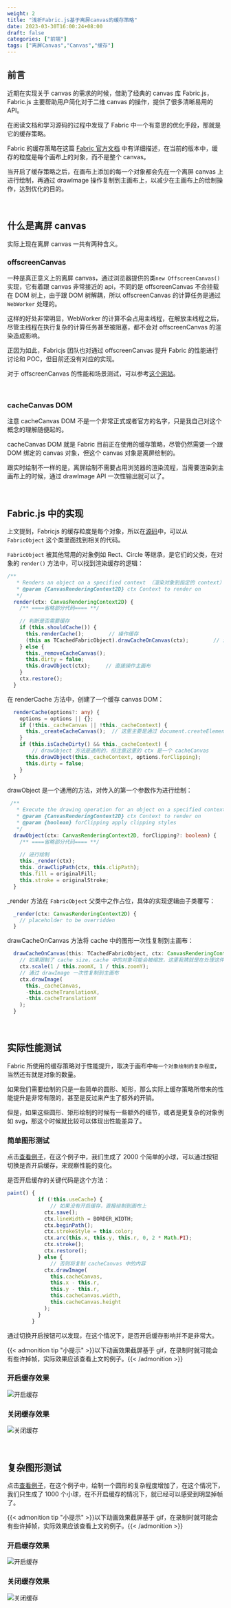 ```yaml
---
weight: 2
title: "浅析Fabric.js基于离屏canvas的缓存策略"
date: 2023-03-30T16:00:24+08:00
draft: false
categories: ["前端"]
tags: ["离屏Canvas","Canvas","缓存"]
---
```


## 前言

近期在实现关于 canvas 的需求的时候，借助了经典的 canvas 库 Fabric.js，Fabric.js 主要帮助用户简化对于二维 canvas 的操作，提供了很多清晰易用的 API。

在阅读文档和学习源码的过程中发现了 Fabric 中一个有意思的优化手段，那就是它的缓存策略。

Fabric 的缓存策略在这篇 [Fabric 官方文档](http://fabricjs.com/fabric-object-caching) 中有详细描述，在当前的版本中，缓存的粒度是每个画布上的对象，而不是整个 canvas。

当开启了缓存策略之后，在画布上添加的每一个对象都会先在一个离屏 canvas 上进行绘制，再通过 drawImage 操作复制到主画布上，以减少在主画布上的绘制操作，达到优化的目的。

&nbsp;

## 什么是离屏 canvas

实际上现在离屏 canvas 一共有两种含义。

### offscreenCanvas

一种是真正意义上的离屏 canvas，通过浏览器提供的类`new OffscreenCanvas()`实现，它有着跟 canvas 非常接近的 api，不同的是 offscreenCanvas 不会挂载在 DOM 树上，由于跟 DOM 树解耦，所以 offscreenCanvas 的计算任务是通过 `WebWorker` 处理的。

这样的好处非常明显，WebWorker 的计算不会占用主线程，在解放主线程之后，尽管主线程在执行复杂的计算任务甚至被阻塞，都不会对 offscreenCanvas 的渲染造成影响。

正因为如此，Fabricjs 团队也对通过 offscreenCanvas 提升 Fabric 的性能进行讨论和 POC，但目前还没有对应的实现。

对于 offscreenCanvas 的性能和场景测试，可以参考[这个网站](https://devnook.github.io/OffscreenCanvasDemo/index.html)。

&nbsp;

### cacheCanvas DOM

注意 cacheCanvas DOM 不是一个非常正式或者官方的名字，只是我自己对这个概念的理解随便起的。

cacheCanvas DOM 就是 Fabric 目前正在使用的缓存策略，尽管仍然需要一个跟 DOM 绑定的 canvas 对象，但这个 canvas 对象是离屏绘制的。

跟实时绘制不一样的是，离屏绘制不需要占用浏览器的渲染流程，当需要渲染到主画布上的时候，通过 drawImage API 一次性输出就可以了。

&nbsp;

## Fabric.js 中的实现

上文提到，Fabricjs 的缓存粒度是每个对象，所以在[源码](https://github.com/fabricjs/fabric.js/blob/master/src/shapes/Object/Object.ts)中，可以从 `FabricObject` 这个类里面找到相关的代码。

`FabricObject` 被其他常用的对象例如 Rect、Circle 等继承，是它们的父类，在对象的 `render()` 方法中，可以找到渲染缓存的逻辑：

```typescript
/**
   * Renders an object on a specified context （渲染对象到指定的 context）
   * @param {CanvasRenderingContext2D} ctx Context to render on
   */
  render(ctx: CanvasRenderingContext2D) {
    /** ====省略部分代码==== **/
      
    // 判断是否需要缓存  
    if (this.shouldCache()) {
      this.renderCache();        // 操作缓存
      (this as TCachedFabricObject).drawCacheOnCanvas(ctx);        // 渲染到主画布
    } else {
      this._removeCacheCanvas();
      this.dirty = false;
      this.drawObject(ctx);     // 直接操作主画布
    }
    ctx.restore();
  }
```

在 renderCache 方法中，创建了一个缓存 canvas DOM：

```typescript
  renderCache(options?: any) {
    options = options || {};
    if (!this._cacheCanvas || !this._cacheContext) {
      this._createCacheCanvas();  // 这里主要是通过 document.createElement('canvas') 创建了一个 canvas dom
    }
    if (this.isCacheDirty() && this._cacheContext) {
        // drawObject 方法是通用的，但注意这里的 ctx 是一个 cacheCanvas
      this.drawObject(this._cacheContext, options.forClipping);
      this.dirty = false;
    }
  }
```

drawObject 是一个通用的方法，对传入的第一个参数作为进行绘制：

```typescript
 /**
   * Execute the drawing operation for an object on a specified context(在指定的 context 执行渲染操作)
   * @param {CanvasRenderingContext2D} ctx Context to render on
   * @param {boolean} forClipping apply clipping styles
   */
  drawObject(ctx: CanvasRenderingContext2D, forClipping?: boolean) {
    /** ====省略部分代码==== **/
    
    // 进行绘制  
    this._render(ctx);
    this._drawClipPath(ctx, this.clipPath);
    this.fill = originalFill;
    this.stroke = originalStroke;
  }
```

_render 方法在 `FabricObject` 父类中之作占位，具体的实现逻辑由子类覆写：

```typescript
  _render(ctx: CanvasRenderingContext2D) {
    // placeholder to be overridden
  }
```

drawCacheOnCanvas 方法将 cache 中的图形一次性复制到主画布：

```typescript
  drawCacheOnCanvas(this: TCachedFabricObject, ctx: CanvasRenderingContext2D) {
    // 如果限制了 cache size，cache 中的对象可能会被缩放，这里我猜就是在处理这件事的
    ctx.scale(1 / this.zoomX, 1 / this.zoomY); 
    // 通过 drawImage 一次性复制到主画布  
    ctx.drawImage(
      this._cacheCanvas,
      -this.cacheTranslationX,
      -this.cacheTranslationY
    );
  }
```

&nbsp;

## 实际性能测试

Fabric 所使用的缓存策略对于性能提升，取决于画布中`每一个对象绘制的复杂程度`，当然还有就是对象的数量。

如果我们需要绘制的只是一些简单的圆形、矩形，那么实际上缓存策略所带来的性能提升是非常有限的，甚至是反过来产生了额外的开销。

但是，如果这些圆形、矩形绘制的时候有一些额外的细节，或者是更复杂的对象例如 svg，那这个时候就比较可以体现出性能差异了。

### 简单图形测试

点击[查看例子](https://codesandbox.io/s/sharp-chaplygin-11vm85?file=/index.html)，在这个例子中，我们生成了 2000 个简单的小球，可以通过按钮切换是否开启缓存，来观察性能的变化。

是否开启缓存的关键代码是这个方法：

```javascript
paint() {
          if (!this.useCache) {
              // 如果没有开启缓存，直接绘制到画布上
            ctx.save();
            ctx.lineWidth = BORDER_WIDTH;
            ctx.beginPath();
            ctx.strokeStyle = this.color;
            ctx.arc(this.x, this.y, this.r, 0, 2 * Math.PI);
            ctx.stroke();
            ctx.restore();
          } else {
              // 否则将复制 cacheCanvas 中的内容
            ctx.drawImage(
              this.cacheCanvas,
              this.x - this.r,
              this.y - this.r,
              this.cacheCanvas.width,
              this.cacheCanvas.height
            );
          }
        }
```

通过切换开启按钮可以发现，在这个情况下，是否开启缓存影响并不是非常大。

{{< admonition tip "小提示" >}}以下动画效果截屏基于 gif，在录制时就可能会有些许掉帧，实际效果应该查看上文的例子。{{< /admonition >}}

### 开启缓存效果

![开启缓存](https://wumanhoblogimg.obs.cn-south-1.myhuaweicloud.com/images/canvas-cache/easy-cache.gif)

### 关闭缓存效果

![关闭缓存](https://wumanhoblogimg.obs.cn-south-1.myhuaweicloud.com/images/canvas-cache/easy-nocache.gif)

&nbsp;

## 复杂图形测试

点击[查看例子](https://codesandbox.io/s/cool-breeze-dwmb8d?file=/src/index.js)，在这个例子中，绘制一个圆形的复杂程度增加了，在这个情况下，我们只生成了 1000 个小球，在不开启缓存的情况下，就已经可以感受到明显掉帧了。

{{< admonition tip "小提示" >}}以下动画效果截屏基于 gif，在录制时就可能会有些许掉帧，实际效果应该查看上文的例子。{{< /admonition >}}

### 开启缓存效果

![开启缓存](https://wumanhoblogimg.obs.cn-south-1.myhuaweicloud.com/images/canvas-cache/complex-cache.gif)

### 关闭缓存效果

![关闭缓存](https://wumanhoblogimg.obs.cn-south-1.myhuaweicloud.com/images/canvas-cache/complex-nocache.gif)
